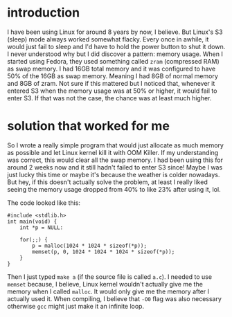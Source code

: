 # introduction

I have been using Linux for around 8 years by now, I believe. But Linux's S3 (sleep) mode always worked somewhat flacky. Every once in awhile, it would just fail to sleep and I'd have to hold the power button to shut it down. I never understood why but I did discover a pattern: memory usage. When I started using Fedora, they used something called `zram` (compressed RAM) as swap memory. I had 16GB total memory and it was configured to have 50% of the 16GB as swap memory. Meaning I had 8GB of normal memory and 8GB of zram. Not sure if this mattered but I noticed that, whenever it entered S3 when the memory usage was at 50% or higher, it would fail to enter S3. If that was not the case, the chance was at least much higher.

# solution that worked for me

So I wrote a really simple program that would just allocate as much memory as possible and let Linux kernel kill it with OOM Killer. If my understanding was correct, this would clear all the swap memory. I had been using this for around 2 weeks now and it still hadn't failed to enter S3 since! Maybe I was just lucky this time or maybe it's because the weather is colder nowadays. But hey, if this doesn't actually solve the problem, at least I really liked seeing the memory usage dropped from 40% to like 23% after using it, lol.

The code looked like this:

```
#include <stdlib.h>
int main(void) {
    int *p = NULL:

    for(;;) {
        p = malloc(1024 * 1024 * sizeof(*p));
        memset(p, 0, 1024 * 1024 * 1024 * sizeof(*p));
    }
}
```

Then I just typed `make a` (if the source file is called `a.c`). I needed to use `memset` because, I believe, Linux kernel wouldn't actually give me the memory when I called `malloc`. It would only give me the memory after I actually used it. When compiling, I believe that `-O0` flag was also necessary otherwise `gcc` might just make it an infinite loop.
